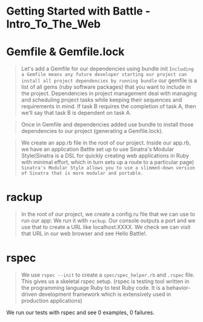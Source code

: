 #  Getting Started with Battle - Intro_To_The_Web

# Gemfile & Gemfile.lock

> Let's add a Gemfile for our dependencies using bundle init
 `Including a Gemfile means any future developer starting our project can install all project dependencies by running bundle` our gemfile is a list of all gems (ruby software packages) that you want to include in the project. Dependencies in project management deal with managing and scheduling project tasks while keeping their sequences and requirements in mind. If task B requires the completion of task A, then we’ll say that task B is dependent on task A. 

 > Once in Gemfile and dependencies added use bundle to install those dependencies to our project (generating a Gemfile.lock).

 > We create an app.rb file in the root of our project. 
 > Inside our app.rb, we have an application Battle set up to use Sinatra's Modular Style(Sinatra is a DSL for quickly creating web applications in Ruby with minimal effort, which in turn sets up a route to a particular page)
 `Sinatra's Modular Style allows you to use a slimmed-down version of Sinatra that is more modular and portable.`

 # rackup

 > In the root of our project, we create a config.ru file that we can use to run our app:
 > We run it with `rackup`. Our console outputs a port and we use that to create a URL like localhost:XXXX. We check we can visit that URL in our web browser and see Hello Battle!.

 # rspec

 >We use `rspec --init` to create a `spec/spec_helper.rb` and `.rspec` file. This gives us a skeletal rspec setup. (rspec is testing tool written in the programming language Ruby to test Ruby code. It is a behavior-driven development framework which is extensively used in production applications)

We run our tests with rspec and see 0 examples, 0 failures.